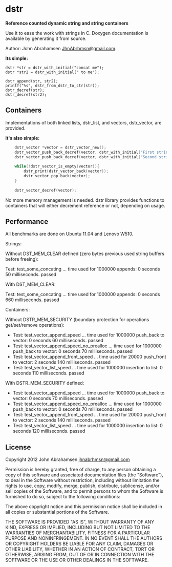 dstr
====

<b>Reference counted dynamic string and string containers</b>

Use it to ease the work with strings in C. Doxygen documentation is available by generating it from source.

Author: John Abrahamsen <JhnAbrhmsn@gmail.com>.

<b>Its simple:</b>
	
	dstr *str = dstr_with_initial("concat me");
	dstr *str2 = dstr_with_initial(" to me");
	
	dstr_append(str, str2);
	printf("%s", dstr_from_dstr_to_ctr(str));
	dstr_decref(str);
	dstr_decref(str2);

Containers
----------

Implementations of both linked lists, dstr_list, and vectors, dstr_vector, are provided.

<b>It's also simple:</b>
	
```C
	dstr_vector *vector = dstr_vector_new();
	dstr_vector_push_back_decref(vector, dstr_with_initial("First string"));
	dstr_vector_push_back_decref(vector, dstr_with_initial("Second string"));
	
	while(!dstr_vector_is_empty(vector)){
		dstr_print(dstr_vector_back(vector));
		dstr_vector_pop_back(vector);
	}
	
	dstr_vector_decref(vector);
```
	
No more memory management is needed. dstr library provides functions to containers
that will either decrement reference or not, depending on usage.
	
Performance
-----------

All benchmarks are done on Ubuntu 11.04 and Lenovo W510.

Strings:

Without DST_MEM_CLEAR defined (zero bytes previous used string buffers before
freeing):

  Test: test_some_concating ... time used for 1000000 appends: 0 seconds 50 milliseconds. passed

With DST_MEM_CLEAR:

  Test: test_some_concating ... time used for 1000000 appends: 0 seconds 660 milliseconds. passed

Containers:

Without DSTR_MEM_SECURITY  (boundary protection for operations get/set/remove operations):
  - Test: test_vector_append_speed ... time used for 1000000 push_back to vector: 0 seconds 60 milliseconds. passed
  - Test: test_vector_append_speed_no_prealloc ... time used for 1000000 push_back to vector: 0 seconds 70 milliseconds. passed
  - Test: test_vector_append_front_speed ... time used for 20000 push_front to vector: 2 seconds 140 milliseconds. passed
  - Test: test_vector_list_speed ... time used for 1000000 insertion to list: 0 seconds 110 milliseconds. passed

With DSTR_MEM_SECURITY defined:
  - Test: test_vector_append_speed ... time used for 1000000 push_back to vector: 0 seconds 70 milliseconds. passed
  - Test: test_vector_append_speed_no_prealloc ... time used for 1000000 push_back to vector: 0 seconds 70 milliseconds. passed
  - Test: test_vector_append_front_speed ... time used for 20000 push_front to vector: 2 seconds 140 milliseconds. passed
  - Test: test_vector_list_speed ... time used for 1000000 insertion to list: 0 seconds 120 milliseconds. passed


License
-------

Copyright 2012 John Abrahamsen <jhnabrhmsn@gmail.com>

Permission is hereby granted, free of charge, to any person obtaining
a copy of this software and associated documentation files (the
"Software"), to deal in the Software without restriction, including
without limitation the rights to use, copy, modify, merge, publish,
distribute, sublicense, and/or sell copies of the Software, and to
permit persons to whom the Software is furnished to do so, subject to
the following conditions:

The above copyright notice and this permission notice shall be
included in all copies or substantial portions of the Software.

THE SOFTWARE IS PROVIDED "AS IS", WITHOUT WARRANTY OF ANY KIND,
EXPRESS OR IMPLIED, INCLUDING BUT NOT LIMITED TO THE WARRANTIES OF
MERCHANTABILITY, FITNESS FOR A PARTICULAR PURPOSE AND
NONINFRINGEMENT. IN NO EVENT SHALL THE AUTHORS OR COPYRIGHT HOLDERS BE
LIABLE FOR ANY CLAIM, DAMAGES OR OTHER LIABILITY, WHETHER IN AN ACTION
OF CONTRACT, TORT OR OTHERWISE, ARISING FROM, OUT OF OR IN CONNECTION
WITH THE SOFTWARE OR THE USE OR OTHER DEALINGS IN THE SOFTWARE. 


